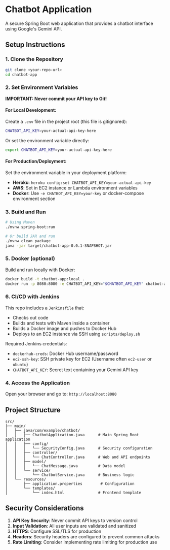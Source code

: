 # Chatbot Application

A secure Spring Boot web application that provides a chatbot interface using Google's Gemini API.

## Setup Instructions

### 1. Clone the Repository
```bash
git clone <your-repo-url>
cd chatbot-app
```

### 2. Set Environment Variables
**IMPORTANT: Never commit your API key to Git!**

#### For Local Development:
Create a `.env` file in the project root (this file is gitignored):
```bash
CHATBOT_API_KEY=your-actual-api-key-here
```

Or set the environment variable directly:
```bash
export CHATBOT_API_KEY=your-actual-api-key-here
```

#### For Production/Deployment:
Set the environment variable in your deployment platform:
- **Heroku**: `heroku config:set CHATBOT_API_KEY=your-actual-api-key`
- **AWS**: Set in EC2 instance or Lambda environment variables
- **Docker**: Use `-e CHATBOT_API_KEY=your-key` or docker-compose environment section

### 3. Build and Run
```bash
# Using Maven
./mvnw spring-boot:run

# Or build JAR and run
./mvnw clean package
java -jar target/chatbot-app-0.0.1-SNAPSHOT.jar
```

### 5. Docker (optional)
Build and run locally with Docker:
```bash
docker build -t chatbot-app:local .
docker run -p 8080:8080 -e CHATBOT_API_KEY="$CHATBOT_API_KEY" chatbot-app:local
```

### 6. CI/CD with Jenkins
This repo includes a `Jenkinsfile` that:
- Checks out code
- Builds and tests with Maven inside a container
- Builds a Docker image and pushes to Docker Hub
- Deploys to an EC2 instance via SSH using `scripts/deploy.sh`

Required Jenkins credentials:
- `dockerhub-creds`: Docker Hub username/password
- `ec2-ssh-key`: SSH private key for EC2 (Username often `ec2-user` or `ubuntu`)
- `CHATBOT_API_KEY`: Secret text containing your Gemini API key

### 4. Access the Application
Open your browser and go to: `http://localhost:8080`

## Project Structure
```
src/
├── main/
│   ├── java/com/example/chatbot/
│   │   ├── ChatbotApplication.java      # Main Spring Boot application
│   │   ├── config/
│   │   │   └── SecurityConfig.java      # Security configuration
│   │   ├── controller/
│   │   │   └── ChatController.java      # Web and API endpoints
│   │   ├── model/
│   │   │   └── ChatMessage.java         # Data model
│   │   └── service/
│   │       └── ChatbotService.java      # Business logic
│   └── resources/
│       ├── application.properties        # Configuration
│       └── templates/
│           └── index.html               # Frontend template
```

## Security Considerations

1. **API Key Security**: Never commit API keys to version control
2. **Input Validation**: All user inputs are validated and sanitized
3. **HTTPS**: Configure SSL/TLS for production
4. **Headers**: Security headers are configured to prevent common attacks
5. **Rate Limiting**: Consider implementing rate limiting for production use


